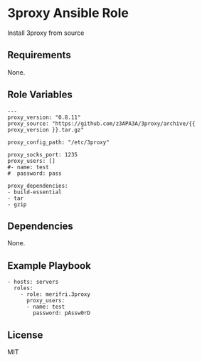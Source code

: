 3proxy Ansible Role
=========

Install 3proxy from source

Requirements
------------

None.

Role Variables
--------------

```
---
proxy_version: "0.8.11"
proxy_source: "https://github.com/z3APA3A/3proxy/archive/{{ proxy_version }}.tar.gz"

proxy_config_path: "/etc/3proxy"

proxy_socks_port: 1235
proxy_users: []
#- name: test
#  password: pass

proxy_dependencies:
- build-essential
- tar
- gzip
```

Dependencies
------------

None.

Example Playbook
----------------

```
- hosts: servers
  roles:
    - role: merifri.3proxy
      proxy_users:
      - name: test
        password: pAssw0rD
```

License
-------

MIT
